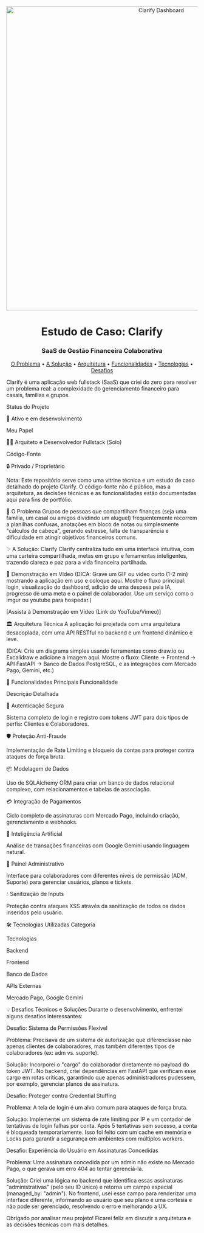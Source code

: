<div align="center">
<!-- Substitua a URL abaixo pela URL da imagem de capa do seu projeto -->
<img src="https://www.google.com/search?q=https://placehold.co/1200x600/0f172a/3b82f6%3Ftext%3DClarify%26font%3Dinter" alt="Clarify Dashboard" width="800"/>
<h1><strong>Estudo de Caso: Clarify</strong></h1>
<h3><strong>SaaS de Gestão Financeira Colaborativa</strong></h3>
<p>
<a href="#-o-problema">O Problema</a> •
<a href="#-a-solução-clarify">A Solução</a> •
<a href="#-arquitetura-técnica">Arquitetura</a> •
<a href="#-funcionalidades-principais">Funcionalidades</a> •
<a href="#-tecnologias-utilizadas">Tecnologias</a> •
<a href="#-desafios-técnicos-e-soluções">Desafios</a>
</p>
</div>

Clarify é uma aplicação web fullstack (SaaS) que criei do zero para resolver um problema real: a complexidade do gerenciamento financeiro para casais, famílias e grupos.





Status do Projeto

🚀 Ativo e em desenvolvimento

Meu Papel

👨‍💻 Arquiteto e Desenvolvedor Fullstack (Solo)

Código-Fonte

🔒 Privado / Proprietário

Nota: Este repositório serve como uma vitrine técnica e um estudo de caso detalhado do projeto Clarify. O código-fonte não é público, mas a arquitetura, as decisões técnicas e as funcionalidades estão documentadas aqui para fins de portfólio.

🎯 O Problema
Grupos de pessoas que compartilham finanças (seja uma família, um casal ou amigos dividindo um aluguel) frequentemente recorrem a planilhas confusas, anotações em bloco de notas ou simplesmente "cálculos de cabeça", gerando estresse, falta de transparência e dificuldade em atingir objetivos financeiros comuns.

✨ A Solução: Clarify
Clarify centraliza tudo em uma interface intuitiva, com uma carteira compartilhada, metas em grupo e ferramentas inteligentes, trazendo clareza e paz para a vida financeira partilhada.

🎥 Demonstração em Vídeo
(DICA: Grave um GIF ou vídeo curto (1-2 min) mostrando a aplicação em uso e coloque aqui. Mostre o fluxo principal: login, visualização do dashboard, adição de uma despesa pela IA, progresso de uma meta e o painel de colaborador. Use um serviço como o imgur ou youtube para hospedar.)

[Assista à Demonstração em Vídeo (Link do YouTube/Vimeo)]

🏛️ Arquitetura Técnica
A aplicação foi projetada com uma arquitetura desacoplada, com uma API RESTful no backend e um frontend dinâmico e leve.

(DICA: Crie um diagrama simples usando ferramentas como draw.io ou Excalidraw e adicione a imagem aqui. Mostre o fluxo: Cliente -> Frontend -> API FastAPI -> Banco de Dados PostgreSQL, e as integrações com Mercado Pago, Gemini, etc.)

🚀 Funcionalidades Principais
Funcionalidade

Descrição Detalhada

🔐 Autenticação Segura

Sistema completo de login e registro com tokens JWT para dois tipos de perfis: Clientes e Colaboradores.

🛡️ Proteção Anti-Fraude

Implementação de Rate Limiting e bloqueio de contas para proteger contra ataques de força bruta.

📦 Modelagem de Dados

Uso de SQLAlchemy ORM para criar um banco de dados relacional complexo, com relacionamentos e tabelas de associação.

💳 Integração de Pagamentos

Ciclo completo de assinaturas com Mercado Pago, incluindo criação, gerenciamento e webhooks.

🤖 Inteligência Artificial

Análise de transações financeiras com Google Gemini usando linguagem natural.

👥 Painel Administrativo

Interface para colaboradores com diferentes níveis de permissão (ADM, Suporte) para gerenciar usuários, planos e tickets.

💧 Sanitização de Inputs

Proteção contra ataques XSS através da sanitização de todos os dados inseridos pelo usuário.

🛠️ Tecnologias Utilizadas
Categoria

Tecnologias

Backend



Frontend



Banco de Dados



APIs Externas

Mercado Pago, Google Gemini

💡 Desafios Técnicos e Soluções
Durante o desenvolvimento, enfrentei alguns desafios interessantes:

Desafio: Sistema de Permissões Flexível

Problema: Precisava de um sistema de autorização que diferenciasse não apenas clientes de colaboradores, mas também diferentes tipos de colaboradores (ex: adm vs. suporte).

Solução: Incorporei o "cargo" do colaborador diretamente no payload do token JWT. No backend, criei dependências em FastAPI que verificam esse cargo em rotas críticas, garantindo que apenas administradores pudessem, por exemplo, gerenciar planos de assinatura.

Desafio: Proteger contra Credential Stuffing

Problema: A tela de login é um alvo comum para ataques de força bruta.

Solução: Implementei um sistema de rate limiting por IP e um contador de tentativas de login falhas por conta. Após 5 tentativas sem sucesso, a conta é bloqueada temporariamente. Isso foi feito com um cache em memória e Locks para garantir a segurança em ambientes com múltiplos workers.

Desafio: Experiência do Usuário em Assinaturas Concedidas

Problema: Uma assinatura concedida por um admin não existe no Mercado Pago, o que gerava um erro 404 ao tentar gerenciá-la.

Solução: Criei uma lógica no backend que identifica essas assinaturas "administrativas" (pelo seu ID único) e retorna um campo especial (managed_by: "admin"). No frontend, usei esse campo para renderizar uma interface diferente, informando ao usuário que seu plano é uma cortesia e não pode ser gerenciado, resolvendo o erro e melhorando a UX.

Obrigado por analisar meu projeto! Ficarei feliz em discutir a arquitetura e as decisões técnicas com mais detalhes.
